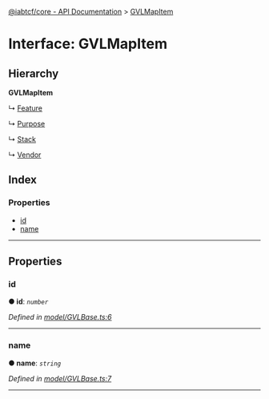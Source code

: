 [@iabtcf/core - API Documentation](../README.md) > [GVLMapItem](../interfaces/gvlmapitem.md)

# Interface: GVLMapItem

## Hierarchy

**GVLMapItem**

↳  [Feature](feature.md)

↳  [Purpose](purpose.md)

↳  [Stack](stack.md)

↳  [Vendor](vendor.md)

## Index

### Properties

* [id](gvlmapitem.md#id)
* [name](gvlmapitem.md#name)

---

## Properties

<a id="id"></a>

###  id

**● id**: *`number`*

*Defined in [model/GVLBase.ts:6](https://github.com/chrispaterson/iabtcf-es/blob/2c1666e/modules/core/src/model/GVLBase.ts#L6)*

___
<a id="name"></a>

###  name

**● name**: *`string`*

*Defined in [model/GVLBase.ts:7](https://github.com/chrispaterson/iabtcf-es/blob/2c1666e/modules/core/src/model/GVLBase.ts#L7)*

___

